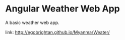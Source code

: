 # Angular Weather Web App
A basic weather web app.

link: http://egobrightan.github.io/MyanmarWeater/

